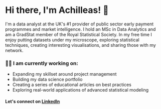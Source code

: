 # Hi there, I'm Achilleas! 👋

I'm a data analyst at the UK's #1 provider of public sector early payment programmes and market intelligence. I hold an MSc in Data Analytics and am a GradStat member of the Royal Statistical Society. In my free time I enjoy putting datasets under my microscope, exploring statistical techniques, creating interesting visualisations, and sharing those with my network.

### 🐱‍💻 I am currently working on:

- Expanding my skillset around project management
- Building my data science portfolio
- Creating a series of educational articles on best practices
- Exploring real-world applications of advanced statistical modeling

#### Let's connect on [LinkedIn](https://www.linkedin.com/in/achilleas-kouventaras/)
